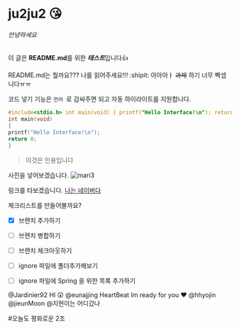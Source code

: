 # ju2ju2 :kissing_heart:
###### 안녕하세요 
이 글은 **README.md**를 위한 ***테스트***입니다:+1:

README.md는 뭘까요??? 나를 읽어주세요!!! :shipit:
아아아ㅏ ~~과제~~ 하기 너무 빡셉니다ㅠㅠ


코드 넣기 기능은 ```언어 ```로 감싸주면 되고 자동 하이라이트를 지원합니다.

```c
#include<stdio.h> int main(void) { printf("Hello Interface!\n"); return 0; }
int main(void)
{
printf("Hello Interface!\n");
return 0;
}
```

>이것은 인용입니다


사진을 넣어보겠습니다.
![mari3](https://user-images.githubusercontent.com/40750607/45188623-1567b700-b270-11e8-9ce1-91f8a34ba73b.PNG)

링크를 타보겠습니다.
[나는 네이버다](https://www.naver.com)

체크리스트를 만들어볼까요?
- [x] 브랜치 추가하기
- [ ] 브랜치 병합하기
- [ ] 브랜치 체크아웃하기
- [ ] ignore 파일에 폴더추가해보기
- [ ] ignore 파일에 Spring 을 위한 목록 추가하기




@Jardinier92 HI :astonished:
@eunajjing HeartBeat Im ready for you :heart:
@hhyojin 
@jieunMoon 
@지현이는 어디갔나



#오늘도 평화로운 2조
